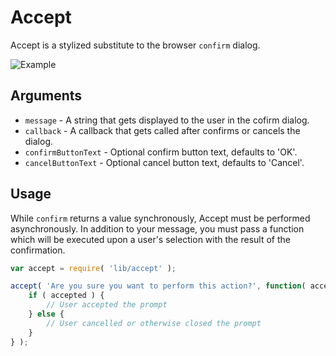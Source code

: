 Accept
======

Accept is a stylized substitute to the browser `confirm` dialog.

![Example](https://cldup.com/FS-PWXvga0-1200x1200.png)

## Arguments

* `message` - A string that gets displayed to the user in the cofirm dialog. 
* `callback` - A callback that gets called after confirms or cancels the dialog.
* `confirmButtonText` - Optional confirm button text, defaults to 'OK'.
* `cancelButtonText` - Optional cancel button text, defaults to 'Cancel'.

## Usage

While `confirm` returns a value synchronously, Accept must be performed asynchronously. In addition to your message, you must pass a function which will be executed upon a user's selection with the result of the confirmation.

```js
var accept = require( 'lib/accept' );

accept( 'Are you sure you want to perform this action?', function( accepted ) {
	if ( accepted ) {
		// User accepted the prompt
	} else {
		// User cancelled or otherwise closed the prompt
	}
} );
```
